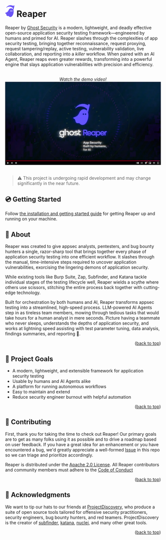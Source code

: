<a id="readme-top"></a>
<h1><img src="docs/img/logo-reaper-only.png" width="30px"> Reaper</h1>

Reaper by [Ghost Security](https://ghost.security) is a modern, lightweight, and deadly effective open-source application security testing framework—engineered by humans and primed for AI. Reaper slashes through the complexities of app security testing, bringing together reconnaissance, request proxying, request tampering/replay, active testing, vulnerability validation, live collaboration, and reporting into a *killer* workflow. When paired with an AI Agent, Reaper reaps even greater rewards, transforming into a powerful engine that slays application vulnerabilities with precision and efficiency.

<!-- LOGO AND YOUTUBE -->
<br />
<div align="center">
  <i>Watch the demo video!</i><br/>
  <a href="https://youtu.be/55dVaNQo4QI"><img src="docs/img/video-thumbnail.png"></a>
  <br /><br />
</div>

> :warning:
> This project is undergoing rapid development and may change significantly in the near future.

## 💿 Getting Started

Follow [the installation and getting started guide](docs/getting_started.md) for getting Reaper up and running on your machine.

## 👻 About

Reaper was created to give appsec analysts, pentesters, and bug bounty hunters a single, razor-sharp tool that brings together every phase of application security testing into one efficient workflow. It slashes through the manual, time-intensive steps required to uncover application vulnerabilities, exorcising the lingering demons of application security.

While existing tools like Burp Suite, Zap, Subfinder, and Katana tackle individual stages of the testing lifecycle well, Reaper wields a scythe where others use scissors, stitching the entire process back together with cutting-edge technology.

Built for orchestration by both humans and AI, Reaper transforms appsec testing into a streamlined, high-speed process. LLM-powered AI Agents step in as tireless team members, mowing through tedious tasks that would take hours for a human analyst in mere seconds. Picture having a teammate who never sleeps, understands the depths of application security, and works at lightning speed assisting with test parameter tuning, data analysis, findings summaries, and reporting 🤤.

<p align="right">(<a href="#readme-top">back to top</a>)</p>

## 🎯 Project Goals

- A modern, lightweight, and extensible framework for application security testing
- Usable by humans and AI Agents alike
- A platform for running autonomous workflows
- Easy to maintain and extend
- Reduce security engineer burnout with helpful automation

<p align="right">(<a href="#readme-top">back to top</a>)</p>

<!-- CONTRIBUTING -->
## 💜 Contributing

First, thank you for taking the time to check out Reaper! Our primary goals are to get as many folks using it as possible and to drive a roadmap based on user feedback.  If you have a great idea for an enhancement or you have encountered a bug, we'd greatly appreciate a well-formed [Issue](https://github.com/ghostsecurity/reaper/issues/new) in this repo so we can triage and prioritize accordingly.

Reaper is distributed under the [Apache 2.0 License](LICENSE). All Reaper contributors and community members must adhere to the [Code of Conduct](CODE_OF_CONDUCT.md)

<p align="right">(<a href="#readme-top">back to top</a>)</p>

<!-- ACKNOWLEDGMENTS -->
## 👏 Acknowledgments

We want to tip our hats to our friends at [ProjectDiscovery](https://github.com/projectdiscovery), who produce a suite of open source tools tailored for offensive security practitioners, security engineers, bug bounty hunters, and red teamers. ProjectDiscovery is the creator of [subfinder](https://github.com/projectdiscovery/subfinder), [katana](https://github.com/projectdiscovery/katana), [nuclei](https://github.com/projectdiscovery/nuclei), and many other great tools.

<p align="right">(<a href="#readme-top">back to top</a>)</p>
